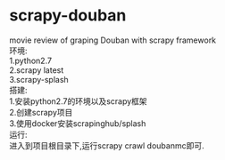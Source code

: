 # scrapy-douban
movie review of graping Douban with scrapy framework  
环境:  
  1.python2.7  
  2.scrapy latest  
  3.scrapy-splash  
搭建:  
  1.安装python2.7的环境以及scrapy框架  
  2.创建scrapy项目  
  3.使用docker安装scrapinghub/splash  
运行:  
  进入到项目根目录下,运行scrapy crawl doubanmc即可.  
